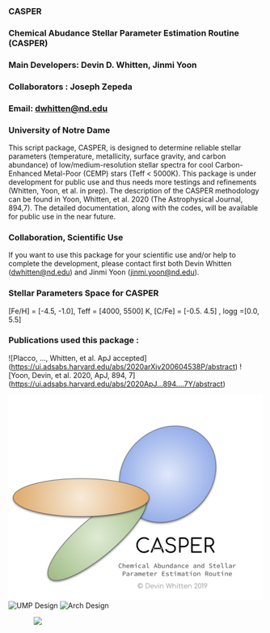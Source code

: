 ### CASPER
### Chemical Abudance Stellar Parameter Estimation Routine (CASPER)
### Main Developers: Devin D. Whitten, Jinmi Yoon
### Collaborators : Joseph Zepeda
### Email: dwhitten@nd.edu
### University of Notre Dame

This script package, CASPER, is designed to determine reliable stellar parameters (temperature, metallicity, surface gravity, and carbon abundance) of low/medium-resolution stellar spectra for cool Carbon-Enhanced Metal-Poor (CEMP) stars (Teff < 5000K). This package is under development for public use and thus needs more testings and refinements (Whitten, Yoon, et al. in prep). The description of the CASPER methodology can be found in Yoon, Whitten, et al. 2020 (The Astrophysical Journal, 894,7). The detailed documentation, along with the codes, will be available for public use in the near future.

### Collaboration, Scientific Use
If you want to use this package for your scientific use and/or help to complete the development, please contact first both Devin Whitten (dwhitten@nd.edu) and Jinmi Yoon (jinmi.yoon@nd.edu).

### Stellar Parameters Space for CASPER
[Fe/H] = [-4.5, -1.0], Teff = [4000, 5500] K, [C/Fe] = [-0.5. 4.5] , logg =[0.0, 5.5]

### Publications used this package :
![Placco, ..., Whitten, et al. ApJ accepted] (https://ui.adsabs.harvard.edu/abs/2020arXiv200604538P/abstract)
![Yoon, Devin, et al. 2020, ApJ, 894, 7] (https://ui.adsabs.harvard.edu/abs/2020ApJ...894....7Y/abstract)

![Logo](https://github.com/DevinWhitten/CASPER/blob/master/images/CASPER_logo.png)
![UMP Design](https://github.com/DevinWhitten/CCSLab/blob/master/images/UMP_Methodology_v3.png)
![Arch Design](https://github.com/DevinWhitten/CCSLab/blob/master/images/arch_dir_schem.png)



<img src="https://github.com/DevinWhitten/CCSLab/blob/master/images/continuum_animation.gif" width="80%"
style="display:block;margin: 0 auto;">
